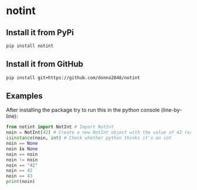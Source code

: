 # notint

## Install it from PyPi

```sh
pip install notint
```

## Install it from GitHub

```sh
pip install git+https://github.com/donno2048/notint
```

## Examples

After installing the package try to run this in the python console (line-by-line):

```py
from notint import NotInt # Import NotInt
noin = NotInt(42) # Create a new NotInt object with the value of 42 (or else)
isinstance(noin, int) # Check whether python thinks it's an int
noin == None
noin is None
noin == noin
noin != noin
noin == "42"
noin == 42
noin == 43
print(noin)
```
